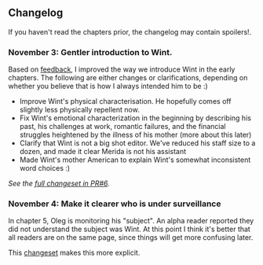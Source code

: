 ## Changelog

If you haven't read the chapters prior, the changelog may contain spoilers!.

### November 3: Gentler introduction to Wint.

Based on [feedback](https://github.com/jevakallio/NaNoWriMo/issues/1), I improved the way we introduce Wint in the early chapters. The following are either changes or clarifications, depending on whether you believe that is how I always intended him to be :)

- Improve Wint's physical characterisation. He hopefully comes off slightly less physically repellent now.
- Fix Wint's emotional characterization in the beginning by describing his past, his challenges at work, romantic failures, and the financial struggles heightened by the illness of his mother (more about this later)
- Clarify that Wint is not a big shot editor. We've reduced his staff size to a dozen, and made it clear Merida is not his assistant
- Made Wint's mother American to explain Wint's somewhat inconsistent word choices :)

_See the [full changeset in PR#6](https://github.com/jevakallio/NaNoWriMo/pull/6)._

### November 4: Make it clearer who is under surveillance

In chapter 5, Oleg is monitoring his "subject". An alpha reader reported they did not understand the subject was Wint. At this point I think it's better that all readers are on the same page, since things will get more confusing later.

This [changeset](https://github.com/jevakallio/NaNoWriMo/commit/a1e8cc9fcfa8f74f282b2df1cbc4abc1cfc232d5) makes this more explicit.
